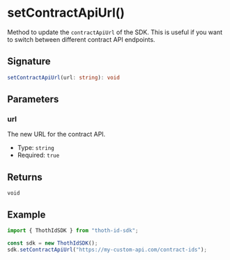 # setContractApiUrl()

Method to update the `contractApiUrl` of the SDK. This is useful if you want to switch between different contract API endpoints.

## Signature

```typescript
setContractApiUrl(url: string): void
```

## Parameters

### url
The new URL for the contract API.

- Type: `string`
- Required: `true`

## Returns
`void`

## Example

```typescript
import { ThothIdSDK } from "thoth-id-sdk";

const sdk = new ThothIdSDK();
sdk.setContractApiUrl("https://my-custom-api.com/contract-ids");
```
